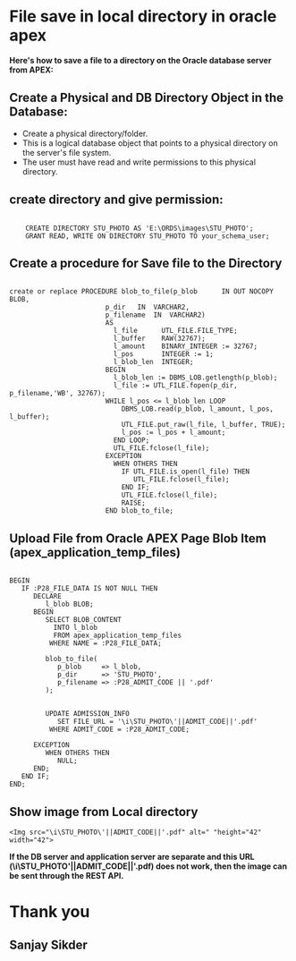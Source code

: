 
# File save in local directory in oracle apex

**Here's how to save a file to a directory on the Oracle database server from APEX:**

## Create a Physical and DB Directory Object in the Database: 

- Create a physical directory/folder.
- This is a logical database object that points to a physical directory on the server's file system.
- The user must have read and write permissions to this physical directory.
  
 ## create directory and give permission:

 ```create directory and give permission

     CREATE DIRECTORY STU_PHOTO AS 'E:\ORDS\images\STU_PHOTO';
     GRANT READ, WRITE ON DIRECTORY STU_PHOTO TO your_schema_user;

```

## Create a procedure for Save file to the Directory

```Create a procedure

create or replace PROCEDURE blob_to_file(p_blob      IN OUT NOCOPY BLOB,
						p_dir   IN  VARCHAR2,
						p_filename  IN  VARCHAR2)
						AS
						  l_file      UTL_FILE.FILE_TYPE;
						  l_buffer    RAW(32767);
						  l_amount    BINARY_INTEGER := 32767;
						  l_pos       INTEGER := 1;
						  l_blob_len  INTEGER;
						BEGIN
						  l_blob_len := DBMS_LOB.getlength(p_blob);
						  l_file := UTL_FILE.fopen(p_dir, p_filename,'WB', 32767);
						WHILE l_pos <= l_blob_len LOOP
							DBMS_LOB.read(p_blob, l_amount, l_pos, l_buffer);
							UTL_FILE.put_raw(l_file, l_buffer, TRUE);
							l_pos := l_pos + l_amount;
						  END LOOP;
						  UTL_FILE.fclose(l_file);
						EXCEPTION
						  WHEN OTHERS THEN
							IF UTL_FILE.is_open(l_file) THEN
							   UTL_FILE.fclose(l_file);
							END IF;
							UTL_FILE.fclose(l_file);
							RAISE;
						END blob_to_file;

```


## Upload File from Oracle APEX Page Blob Item (apex_application_temp_files)

```pl/sql process for File save 

BEGIN
   IF :P28_FILE_DATA IS NOT NULL THEN
      DECLARE
         l_blob BLOB;
      BEGIN
         SELECT BLOB_CONTENT
           INTO l_blob
           FROM apex_application_temp_files
          WHERE NAME = :P28_FILE_DATA;

         blob_to_file(
            p_blob     => l_blob,
            p_dir      => 'STU_PHOTO',
            p_filename => :P28_ADMIT_CODE || '.pdf'
         );


         UPDATE ADMISSION_INFO
            SET FILE_URL = '\i\STU_PHOTO\'||ADMIT_CODE||'.pdf'
          WHERE ADMIT_CODE = :P28_ADMIT_CODE;

      EXCEPTION
         WHEN OTHERS THEN
            NULL;
      END;
   END IF;
END;

```

## Show image from Local directory

``` image URL
<Img src="\i\STU_PHOTO\'||ADMIT_CODE||'.pdf" alt=" "height="42" width="42">

```



**If the DB server and application server are separate and this URL (\i\STU_PHOTO\'||ADMIT_CODE||'.pdf) does not work, then the image can be sent through the REST API.**


 # Thank you
 ## Sanjay Sikder
